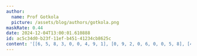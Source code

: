 ```yaml
---
author:
  name: Prof Gotkola
  picture: /assets/blog/authors/gotkola.png
maskRate: 0.44
date: 2024-12-04T13:00:01.610888
id: ac5c34d0-b23f-11ef-b451-41234cb8625c
content: '[[6, 5, 8, 3, 0, 0, 4, 9, 1], [0, 9, 2, 0, 6, 0, 0, 5, 8], [4, 3, 1, 0, 8, 9, 2, 6, 7], [0, 1, 6, 2, 4, 3, 0, 7, 9], [0, 0, 4, 6, 9, 0, 0, 0, 0], [9, 0, 3, 0, 0, 0, 1, 0, 6], [0, 8, 7, 9, 0, 0, 6, 0, 4], [0, 0, 0, 0, 0, 2, 0, 0, 3], [3, 4, 9, 0, 1, 0, 0, 2, 0]]'
---
```

